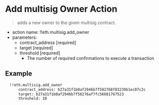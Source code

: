 # Add multisig Owner Action

> adds a new owner to the given multisig contract.

- action name: !!eth.multisig.add_owner
- parameters:
  - contract_address [required]
  - target [required]
  - threshold [required]
    - The number of required confirmations to execute a transaction

## Example

```md
  !!eth.multisig.add_owner
      contract_address: b27a31f1b0af2946b7f582768f03239b1ec07c2c
      target: b27a31f1b0af2946b7f58276af7fc56681767523
      threshold: 10
```
